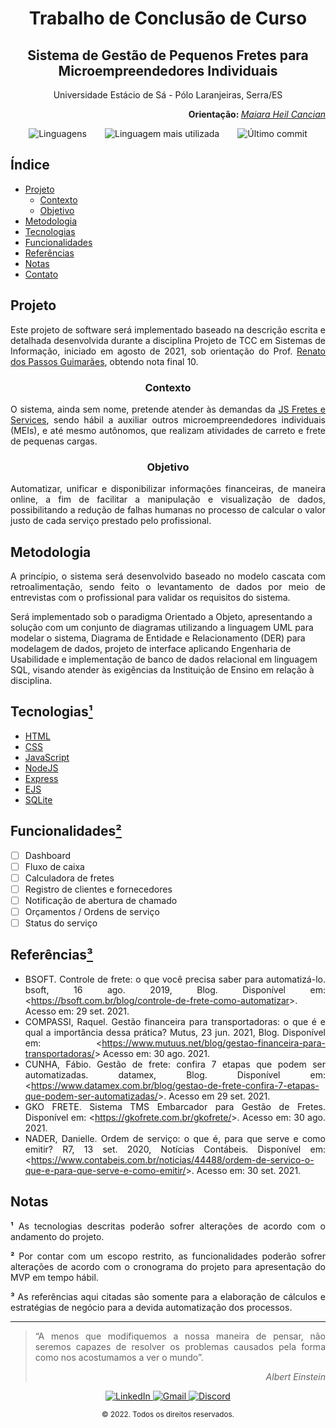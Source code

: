 <h1 align="center">Trabalho de Conclusão de Curso</h1>
<h2 align="center">Sistema de Gestão de Pequenos Fretes para Microempreendedores Individuais</h2>

<p align="center">Universidade Estácio de Sá - Pólo Laranjeiras, Serra/ES</p>
<p align="right">
  <strong>Orientação: </strong>
  <a href="https://www.escavador.com/sobre/563257/maiara-heil-cancian" target="_blank" rel="noopener noreferrer"><i>Maiara Heil Cancian</i></a>
</p>

<div>
  <p align="center" style="display: flex; justify-content: space-evenly;">
    <img
      src="https://img.shields.io/github/languages/count/jusceliadesouza/tcc-si-estacio?color=F29F05&style=for-the-badge"
      alt="Linguagens">
    <img
      src="https://img.shields.io/github/languages/top/jusceliadesouza/tcc-si-estacio?color=F29F05&style=for-the-badge"
      alt="Linguagem mais utilizada">
    <img src="https://img.shields.io/github/last-commit/jusceliadesouza/tcc-si-estacio?color=F29F05&style=for-the-badge"
      alt="Último commit">
  </p>
</div>

## Índice

- [Projeto](#projeto)
  - [Contexto](#context)
  - [Objetivo](#target)
- [Metodologia](#metodologia)
- [Tecnologias](#techs)
- [Funcionalidades](#function)
- [Referências](#references)
- [Notas](#notas)
- [Contato](#contact)

## Projeto

<p style="text-align:justify">
  Este projeto de software será implementado baseado na descrição escrita e detalhada desenvolvida durante a disciplina Projeto de TCC em Sistemas de Informação, iniciado em agosto de 2021, sob orientação do Prof. <a href="https://www.escavador.com/sobre/5826050/renato-dos-passos-guimaraes" target="_blank" rel="noopener noreferrer">Renato dos Passos Guimarães</a>, obtendo nota final 10.
</p>

<div id="context">
  <h3 align="center">Contexto</h3>
  <p align="justify">
    O sistema, ainda sem nome, pretende atender às demandas da <a href="http://js-fretes-services.vercel.app/" target="_blank" rel="noopener noreferrer">JS Fretes e Services</a>, sendo hábil a auxiliar outros microempreendedores individuais (MEIs), e até mesmo autônomos, que realizam atividades de carreto e frete de pequenas cargas.
  </p>
</div>
  
<h3 align="center" id="target">Objetivo</h3>
<p align="justify">
  Automatizar, unificar e disponibilizar informações financeiras, de maneira online, a fim de facilitar a manipulação e visualização de dados, possibilitando a redução de falhas humanas no processo de calcular o valor justo de cada serviço prestado pelo profissional.
</p>


## Metodologia

<p align="justify">
  A princípio, o sistema será desenvolvido baseado no modelo cascata com retroalimentação, sendo feito o levantamento de   dados por meio de entrevistas com o profissional para validar os requisitos do sistema.

  Será implementado sob o paradigma Orientado a Objeto, apresentando a solução com um conjunto de diagramas utilizando a linguagem UML para modelar o sistema, Diagrama de Entidade e Relacionamento (DER) para modelagem de dados, projeto de interface aplicando Engenharia de Usabilidade e implementação de banco de dados relacional em linguagem SQL, visando atender às exigências da Instituição de Ensino em relação à disciplina.
</p>

  <h2 id="techs">Tecnologias<a href="#note1">¹</a></h2>

  - [HTML](https://developer.mozilla.org/pt-BR/docs/Web/HTML)
  - [CSS](https://developer.mozilla.org/pt-BR/docs/Web/CSS)
  - [JavaScript](https://developer.mozilla.org/pt-BR/docs/Web/javascript)
  - [NodeJS](https://www.devmedia.com.br/guia/node-js/40312)
  - [Express](https://expressjs.com/)
  - [EJS](https://pedrompinto.medium.com/tutorial-node-js-como-usar-o-engine-ejs-12bcc688ebab)
  - [SQLite](https://blog.betrybe.com/sql/)
  <!-- - [Java](https://www.java.com/pt-BR/about/whatis_java.jsp") -->

<h2 id="function">Funcionalidades<a href="#note2">²</a></h2>

- [ ] Dashboard
- [ ] Fluxo de caixa
- [ ] Calculadora de fretes
- [ ] Registro de clientes e fornecedores
- [ ] Notificação de abertura de chamado
- [ ] Orçamentos / Ordens de serviço
- [ ] Status do serviço

<div id="references">
  <h2>Referências<a href="#note3">³</a></h2>
  <ul style="text-align: justify;">
    <li>
      BSOFT. Controle de frete: o que você precisa saber para automatizá-lo. bsoft, 16 ago. 2019, Blog. Disponível em:
      <<a href="https://bsoft.com.br/blog/controle-de-frete-como-automatizar" target="_blank" rel="noopener noreferrer">https://bsoft.com.br/blog/controle-de-frete-como-automatizar</a>>. Acesso em: 29 set. 2021.
    </li>
    <li>
      COMPASSI, Raquel. Gestão financeira para transportadoras: o que é e qual a importância dessa prática? Mutus, 23 jun. 2021, Blog. Disponível em: <<a href="https://www.mutuus.net/blog/gestao-financeira-para-transportadoras/"
        target="_blank" rel="noopener noreferrer">https://www.mutuus.net/blog/gestao-financeira-para-transportadoras/</a>> Acesso em: 30 ago. 2021.
    </li>
    <li>
      CUNHA, Fábio. Gestão de frete: confira 7 etapas que podem ser automatizadas. datamex, Blog. Disponível em: <<a
        href="https://www.datamex.com.br/blog/gestao-de-frete-confira-7-etapas-que-podem-ser-automatizadas/"
        target="_blank" rel="noopener noreferrer">https://www.datamex.com.br/blog/gestao-de-frete-confira-7-etapas-que-podem-ser-automatizadas/</a>>. Acesso em 29 set. 2021.
    </li>
    <li>
      GKO FRETE. Sistema TMS Embarcador para Gestão de Fretes. Disponível em: <<a
        href="https://gkofrete.com.br/gkofrete/" target="_blank" rel="noopener noreferrer">https://gkofrete.com.br/gkofrete/</a>>. Acesso em: 30 ago. 2021.
    </li>
    <li>
      NADER, Danielle. Ordem de serviço: o que é, para que serve e como emitir? R7, 13 set. 2020, Notícias Contábeis.
      Disponível em: <<a
        href="https://www.contabeis.com.br/noticias/44488/ordem-de-servico-o-que-e-para-que-serve-e-como-emitir/"
        target="_blank" rel="noopener noreferrer">https://www.contabeis.com.br/noticias/44488/ordem-de-servico-o-que-e-para-que-serve-e-como-emitir/</a>>. Acesso em: 30 set. 2021.
    </li>
    <!-- <li></li> -->
  </ul>
</div>

## Notas

<div id="note1">
  <p align="justify">
    <strong>¹</strong> As tecnologias descritas poderão sofrer alterações de acordo com o andamento do projeto.
  </p>
  </div>
<div id="note2">
  <p align="justify">
    <strong>²</strong> Por contar com um escopo restrito, as funcionalidades poderão sofrer alterações de acordo com o cronograma do projeto para apresentação do MVP em tempo hábil.
  </p>
</div>
<div id="note3">
  <p align="justify">
    <strong>³</strong> As referências aqui citadas são somente para a elaboração de cálculos e estratégias de negócio para a devida automatização dos processos.
    </p>
</div>

<hr>

<blockquote>
  <p align="justify">
    “A menos que modifiquemos a nossa maneira de pensar, não seremos capazes de resolver os problemas causados pela
    forma como nos acostumamos a ver o mundo”.
  </p>
  <p align="right"><i>Albert Einstein</i></p>
</blockquote>

<p align="center" id="contact">
  <a href="https://www.linkedin.com/in/jusceliadesouza/" target="_blank" rel="noopener noreferrer">
    <img src="https://img.shields.io/badge/-Linkedin-2D2C2A?style=for-the-badge&logo=Linkedin&logoColor=blue"
        alt="LinkedIn">
  </a>
  <a href="mailto:jusceliadesousa@gmail.com">
    <img src="https://img.shields.io/badge/-Gmail-2D2C2A?style=for-the-badge&logo=Gmail&logoColor=red" alt="Gmail">
  </a>
  <a href="https://discord.com/channels/@me/677177966693974056">
    <img src="https://img.shields.io/badge/-Discord-2D2C2A?style=for-the-badge&logo=Discord&logoColor=f2f2f2"
        alt="Discord">
  </a>
</p>

<p align="center">
  <small>&copy 2022. Todos os direitos reservados.</small>
</p>